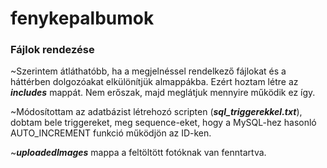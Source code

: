 # fenykepalbumok

### Fájlok rendezése

~Szerintem átláthatóbb, ha a megjelnéssel rendelkező fájlokat és a háttérben dolgozóakat elkülönítjük almappákba. Ezért hoztam létre az ***includes*** mappát.
    Nem erőszak, majd meglátjuk mennyire működik ez így.

~Módosítottam az adatbázist létrehozó scripten (***sql_triggerekkel.txt***), dobtam bele triggereket, meg sequence-eket, hogy a MySQL-hez hasonló AUTO_INCREMENT funkció működjön az ID-ken.


~***uploadedImages*** mappa a feltöltött fotóknak van fenntartva.